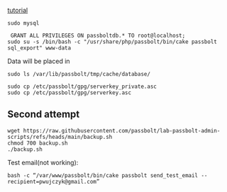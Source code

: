 

[tutorial](https://www.passbolt.com/docs/hosting/backup/from-packages/)

```
sudo mysql 

 GRANT ALL PRIVILEGES ON passboltdb.* TO root@localhost;
sudo su -s /bin/bash -c "/usr/share/php/passbolt/bin/cake passbolt sql_export" www-data
```

Data will be placed in 
```
sudo ls /var/lib/passbolt/tmp/cache/database/
```
```
sudo cp /etc/passbolt/gpg/serverkey_private.asc
sudo cp /etc/passbolt/gpg/serverkey.asc
```



## Second attempt

```
wget https://raw.githubusercontent.com/passbolt/lab-passbolt-admin-scripts/refs/heads/main/backup.sh
chmod 700 backup.sh
./backup.sh
```


Test email(not working):
```
bash -c “/var/www/passbolt/bin/cake passbolt send_test_email --recipient=pwujczyk@gmail.com”
```
